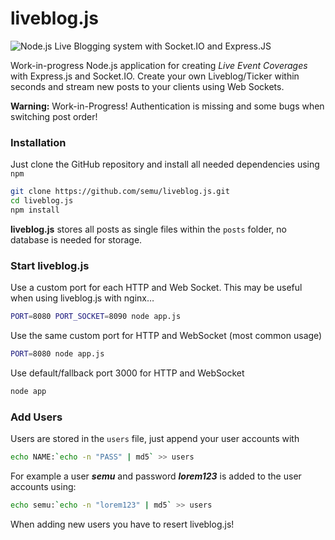 # liveblog.js

![Node.js Live Blogging system with Socket.IO and Express.JS](http://semu.mp/liveblog.png)

Work-in-progress Node.js application for creating *Live Event Coverages* with Express.js and Socket.IO. Create your own Liveblog/Ticker within seconds and stream new posts to your clients using Web Sockets. 

**Warning:** Work-in-Progress! Authentication is missing and some bugs when switching post order!

### Installation

Just clone the GitHub repository and install all needed dependencies using `npm`

```bash
git clone https://github.com/semu/liveblog.js.git
cd liveblog.js
npm install
```

**liveblog.js** stores all posts as single files within the `posts` folder, no database is needed for storage.

### Start liveblog.js

Use a custom port for each HTTP and Web Socket. This may be useful when using liveblog.js with nginx…

```bash
PORT=8080 PORT_SOCKET=8090 node app.js
```

Use the same custom port for HTTP and WebSocket (most common usage)

```bash
PORT=8080 node app.js
```

Use default/fallback port 3000 for HTTP and WebSocket

```bash
node app
```

### Add Users

Users are stored in the `users` file, just append your user accounts with

```bash
echo NAME:`echo -n "PASS" | md5` >> users
```
For example a user ***semu*** and password ***lorem123*** is added to the user accounts using:

```bash
echo semu:`echo -n "lorem123" | md5` >> users
```

When adding new users you have to resert liveblog.js!
